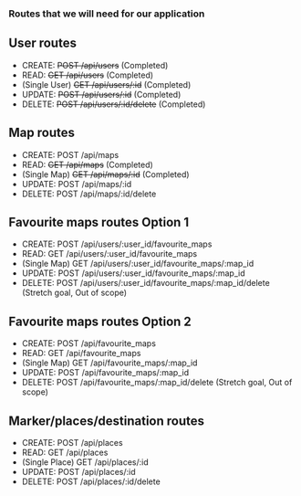 ### Routes that we will need for our application

## User routes

* CREATE:       ~~POST /api/users~~ (Completed)
* READ:         ~~GET  /api/users~~ (Completed)
* (Single User) ~~GET  /api/users/:id~~ (Completed)
* UPDATE:       ~~POST /api/users/:id~~ (Completed)
* DELETE:       ~~POST /api/users/:id/delete~~ (Completed)

## Map routes

* CREATE:      POST /api/maps
* READ:        ~~GET  /api/maps~~ (Completed)
* (Single Map) ~~GET  /api/maps/:id~~ (Completed)
* UPDATE:      POST /api/maps/:id
* DELETE:      POST /api/maps/:id/delete

## Favourite maps routes Option 1

* CREATE:      POST /api/users/:user_id/favourite_maps
* READ:        GET  /api/users/:user_id/favourite_maps
* (Single Map) GET  /api/users/:user_id/favourite_maps/:map_id
* UPDATE:      POST /api/users/:user_id/favourite_maps/:map_id
* DELETE:      POST /api/users/:user_id/favourite_maps/:map_id/delete (Stretch goal, Out of scope)

## Favourite maps routes Option 2

* CREATE:      POST /api/favourite_maps
* READ:        GET  /api/favourite_maps
* (Single Map) GET  /api/favourite_maps/:map_id
* UPDATE:      POST /api/favourite_maps/:map_id
* DELETE:      POST /api/favourite_maps/:map_id/delete (Stretch goal, Out of scope)

## Marker/places/destination routes

* CREATE:        POST /api/places
* READ:          GET  /api/places
* (Single Place) GET  /api/places/:id
* UPDATE:        POST /api/places/:id
* DELETE:        POST /api/places/:id/delete
